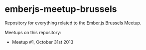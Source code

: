 emberjs-meetup-brussels
=======================

Repository for everything related to the [Ember.js Brussels Meetup](http://www.meetup.com/Ember-js-Brussels/).

Meetups on this repository:
*	Meetup #1, October 31st 2013